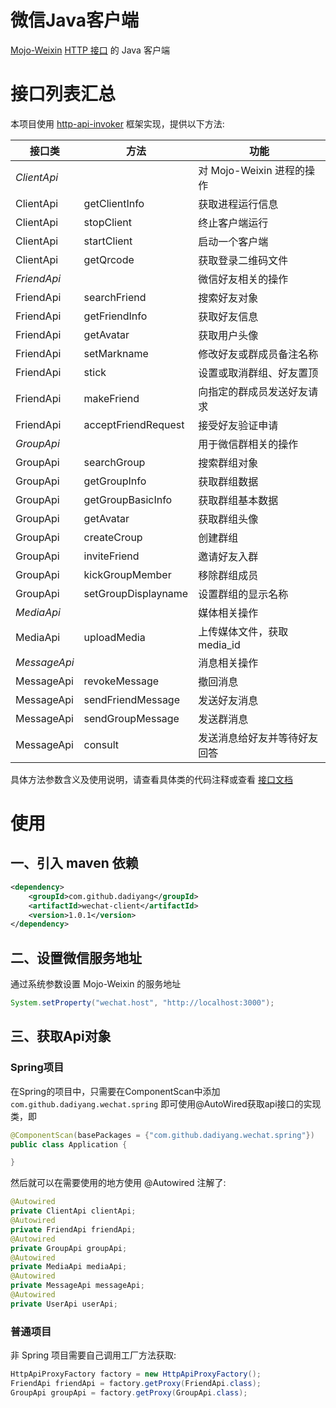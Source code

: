 # 微信Java客户端

[Mojo-Weixin](https://github.com/sjdy521/Mojo-Weixin) [HTTP 接口](https://github.com/sjdy521/Mojo-Weixin/blob/master/API.md) 的 Java 客户端

# 接口列表汇总

本项目使用 [http-api-invoker](https://github.com/dadiyang/http-api-invoker) 框架实现，提供以下方法: 

 | 接口类 | 方法  | 功能 |
 | ----- | ----- | ----- |
 | *ClientApi* | |对 Mojo-Weixin 进程的操作|
 |ClientApi|getClientInfo|获取进程运行信息|
 |ClientApi|stopClient|终止客户端运行|
 |ClientApi|startClient|启动一个客户端|
 |ClientApi|getQrcode|获取登录二维码文件|
 | *FriendApi* | | 微信好友相关的操作|
 |FriendApi| searchFriend | 搜索好友对象|
 |FriendApi| getFriendInfo | 获取好友信息|
 |FriendApi| getAvatar | 获取用户头像|
 |FriendApi| setMarkname | 修改好友或群成员备注名称|
 |FriendApi| stick | 设置或取消群组、好友置顶|
 |FriendApi| makeFriend | 向指定的群成员发送好友请求|
 |FriendApi| acceptFriendRequest | 接受好友验证申请| 
 | *GroupApi* | | 用于微信群相关的操作 |
 |GroupApi| searchGroup | 搜索群组对象 |
 |GroupApi| getGroupInfo | 获取群组数据 |
 |GroupApi| getGroupBasicInfo | 获取群组基本数据 |
 |GroupApi| getAvatar | 获取群组头像 |
 |GroupApi| createCroup | 创建群组 |
 |GroupApi| inviteFriend | 邀请好友入群 |
 |GroupApi| kickGroupMember| 移除群组成员 |
 |GroupApi| setGroupDisplayname| 设置群组的显示名称 |
 | *MediaApi* |  |媒体相关操作|
 |MediaApi| uploadMedia |上传媒体文件，获取media_id|
 | *MessageApi* |  |消息相关操作|
 |MessageApi| revokeMessage |撤回消息|
 |MessageApi| sendFriendMessage |发送好友消息|
 |MessageApi| sendGroupMessage |发送群消息|
 |MessageApi| consult |发送消息给好友并等待好友回答|
 
具体方法参数含义及使用说明，请查看具体类的代码注释或查看 [接口文档](https://github.com/sjdy521/Mojo-Weixin/blob/master/API.md)

# 使用

## 一、引入 maven 依赖

```xml
<dependency>
    <groupId>com.github.dadiyang</groupId>
    <artifactId>wechat-client</artifactId>
    <version>1.0.1</version>
</dependency>
```
## 二、设置微信服务地址

通过系统参数设置 Mojo-Weixin 的服务地址
```java
System.setProperty("wechat.host", "http://localhost:3000");
```

## 三、获取Api对象

### Spring项目

在Spring的项目中，只需要在ComponentScan中添加 `com.github.dadiyang.wechat.spring` 即可使用@AutoWired获取api接口的实现类，即 

```java
@ComponentScan(basePackages = {"com.github.dadiyang.wechat.spring"})
public class Application {

}
```

然后就可以在需要使用的地方使用 @Autowired 注解了: 

```java
@Autowired
private ClientApi clientApi;
@Autowired
private FriendApi friendApi;
@Autowired
private GroupApi groupApi;
@Autowired
private MediaApi mediaApi;
@Autowired
private MessageApi messageApi;
@Autowired
private UserApi userApi;
```

### 普通项目

非 Spring 项目需要自己调用工厂方法获取: 

```java
HttpApiProxyFactory factory = new HttpApiProxyFactory();
FriendApi friendApi = factory.getProxy(FriendApi.class);
GroupApi groupApi = factory.getProxy(GroupApi.class);
```

